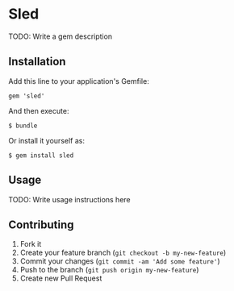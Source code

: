 # Sled

TODO: Write a gem description

## Installation

Add this line to your application's Gemfile:

    gem 'sled'

And then execute:

    $ bundle

Or install it yourself as:

    $ gem install sled

## Usage

TODO: Write usage instructions here

## Contributing

1. Fork it
2. Create your feature branch (`git checkout -b my-new-feature`)
3. Commit your changes (`git commit -am 'Add some feature'`)
4. Push to the branch (`git push origin my-new-feature`)
5. Create new Pull Request
